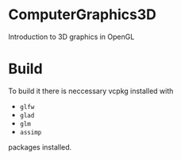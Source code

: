 # ComputerGraphics3D
Introduction to 3D graphics in OpenGL

# Build
To build it there is neccessary vcpkg installed with 
- ```glfw```
- ```glad```
- ```glm```
- ```assimp```
  
packages installed.
